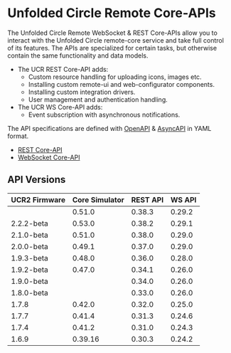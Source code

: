 # Unfolded Circle Remote Core-APIs

The Unfolded Circle Remote WebSocket & REST Core-APIs allow you to interact with the Unfolded Circle remote-core service
and take full control of its features. The APIs are specialized for certain tasks, but otherwise contain the same
functionality and data models.

- The UCR REST Core-API adds:
    - Custom resource handling for uploading icons, images etc.
    - Installing custom remote-ui and web-configurator components.
    - Installing custom integration drivers.
    - User management and authentication handling.
- The UCR WS Core-API adds:
    - Event subscription with asynchronous notifications.

The API specifications are defined with [OpenAPI](https://swagger.io/specification/) & [AsyncAPI](https://www.asyncapi.com/)
in YAML format.

- [REST Core-API](rest)
- [WebSocket Core-API](websocket)

## API Versions

| UCR2 Firmware | Core Simulator | REST API | WS API |
|---------------|----------------|----------|--------|
|               | 0.51.0         | 0.38.3   | 0.29.2 |
| 2.2.2-beta    | 0.53.0         | 0.38.2   | 0.29.1 |
| 2.1.0-beta    | 0.51.0         | 0.38.0   | 0.29.0 |
| 2.0.0-beta    | 0.49.1         | 0.37.0   | 0.29.0 |
| 1.9.3-beta    | 0.48.0         | 0.36.0   | 0.28.0 |
| 1.9.2-beta    | 0.47.0         | 0.34.1   | 0.26.0 |
| 1.9.0-beta    |                | 0.34.0   | 0.26.0 |
| 1.8.0-beta    |                | 0.33.0   | 0.26.0 |
| 1.7.8         | 0.42.0         | 0.32.0   | 0.25.0 |
| 1.7.7         | 0.41.4         | 0.31.3   | 0.24.6 |
| 1.7.4         | 0.41.2         | 0.31.0   | 0.24.3 |
| 1.6.9         | 0.39.16        | 0.30.3   | 0.24.2 |
